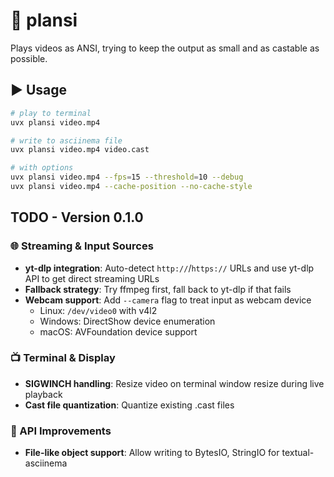 # 👾 plansi

Plays videos as ANSI, trying to keep the output as small and as castable
as possible.

## ▶ Usage

```bash
# play to terminal
uvx plansi video.mp4

# write to asciinema file
uvx plansi video.mp4 video.cast

# with options
uvx plansi video.mp4 --fps=15 --threshold=10 --debug
uvx plansi video.mp4 --cache-position --no-cache-style
```

## TODO - Version 0.1.0

### 🌐 Streaming & Input Sources
- **yt-dlp integration**: Auto-detect `http://`/`https://` URLs and use yt-dlp API to get direct streaming URLs
- **Fallback strategy**: Try ffmpeg first, fall back to yt-dlp if that fails
- **Webcam support**: Add `--camera` flag to treat input as webcam device
  - Linux: `/dev/video0` with v4l2
  - Windows: DirectShow device enumeration
  - macOS: AVFoundation device support

### 📺 Terminal & Display
- **SIGWINCH handling**: Resize video on terminal window resize during live playback
- **Cast file quantization**: Quantize existing .cast files

### 🔧 API Improvements
- **File-like object support**: Allow writing to BytesIO, StringIO for textual-asciinema
